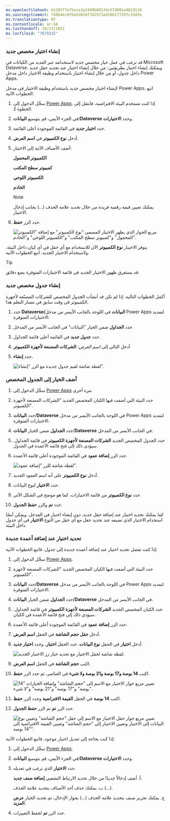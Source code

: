```yaml
---
ms.openlocfilehash: b120ff7e75ece3a2499b08134c57d091a902313d
ms.sourcegitcommit: 748b4ec8f6eb3654f7d25f3ad10b177297c33dda
ms.translationtype: HT
ms.contentlocale: ar-SA
ms.lasthandoff: 10/23/2021
ms.locfileid: "7675532"
---
```

### <a name="create-a-new-custom-choice"></a>إنشاء اختيار مخصص جديد

قد ترغب في عمل خيار مخصص جديد لاستخدامه عبر العديد من الكيانات في Microsoft Dataverse. ويمكنك إنشاء اختيار بطريقتين: من خلال إنشاء اختيار عند تحديد حقل جديد داخل جدول، أو من خلال إنشاء اختيار باستخدام وظيفة الاختيار داخل مدخل Power Apps.

لإنشاء اختيار مخصص جديد باستخدام وظيفة الاختيار في مدخل Power Apps، اتبع الخطوات الآتية:

1.  سجِّل الدخول إلى [Power Apps](https://make.powerapps.com/). إذا كنت تستخدم البيئة الافتراضية، فانتقل إلى الخطوة 2.

2.  في الجزء الأيمن، قم بتوسيع **البيانات**/**Dataverse** وحدد **الاختيارات**.

3.  حدد **اختيار جديد** في القائمة الموجودة أعلى القائمة.

4.  أدخل **نوع الكمبيوتر** في **اسم العرض**.

5.  أضف الأصناف الآتية إلى الاختيار:

    **الكمبيوتر المحمول**

    **كمبيوتر سطح المكتب**

    **الكمبيوتر اللوحي**

    **الخادم**
    
    > [!NOTE]
    > يمكنك تعيين قيمة رقمية فريدة من خلال تحديد علامة الحذف (...) بجانب إدخال الاختيار.

6.  حدد الزر **حفظ**.

     ![مربع الحوار الذي يظهر الاختيار المسمى "نوع الكمبيوتر" مع إضافة "الكمبيوتر المحمول" و"كمبيوتر سطح المكتب" و"الكمبيوتر اللوحي" و"الخادم".](../media/Module_5_-_Lab_7_-_Image_1.png)

يتوفر الاختيار **نوع الكمبيوتر** الآن للاستخدام مع أي حقل في أي كيان داخل البيئة. ولاستخدام الاختيار الجديد، اتبع الخطوات الآتية.

> [!TIP]
> قد يستغرق ظهور الاختيار الجديد في قائمة الاختيارات المتوفرة بضع دقائق.

### <a name="create-a-new-custom-table"></a>إنشاء جدول مخصص جديد

أكمل الخطوات التالية، إذا لم تكن قد أنشأت الجدول المخصص للشركات المصنّعة لأجهزة الكمبيوتر في وقت سابق في مسار التعلم هذا.

1. حدد **Dataverse/البيانات** في اللوحة بالجانب الأيسر من مدخل Power Apps لتمديد الاختيارات المتوفرة.

1. حدد **الجداول** ضمن الخيار "البيانات" في الجانب الأيسر من المدخل.

1. حدد **جدول جديد** في القائمة أعلى قائمة الجداول.

1. أدخل التالي إلى *اسم العرض:* **الشركات المصنعة لأجهزة الكمبيوتر‬‏‫**

1. حدد **إنشاء.**

    ![لقطة شاشة لقيم جدول جديدة مع الزر "إنشاء".](../media/create-table.png)

### <a name="add-the-choice-to-the-custom-table"></a>أضف الخيار إلى الجدول المخصص

1.  سجِّل الدخول إلى [Power Apps](https://make.powerapps.com/) مرة أخرى.

2.  حدد البيئة التي أضفت فيها الكيان المخصص الجديد "الشركات المصنعة لأجهزة الكمبيوتر".

3.  حدد **البيانات**/**Dataverse** في اللوحة بالجانب الأيسر من مدخل Power Apps لتمديد الاختيارات المتوفرة.

4.  حدد **الجداول** ضمن الخيار **البيانات**/**Dataverse** في الجانب الأيسر من المدخل.

5.  حدد الجدول المخصص الجديد **الشركات المصنعة لأجهزة الكمبيوتر** في قائمة الجداول. سيؤدي ذلك إلى فتح قائمة الأعمدة في الجدول.

6.  حدد الزر **إضافة عمود** في القائمة الموجودة أعلى قائمة الأعمدة.

    ![لقطة شاشة للزر "إضافة عمود".](../media/add-column.png)

7.  أدخل **نوع الكمبيوتر** على أنه اسم العمود الجديد.

8.  حدد **الاختيار** لنوع البيانات.

9.  حدد **نوع الكمبيوتر** من قائمة الاختيارات، كما هو موضح في الشكل الآتي.

10. حدد **تم** والزر **حفظ الجدول**.

كما يمكنك تحديد اختيار عند إضافة حقل جديد، دون إنشاء اختيار في المدخل. ويمكن أيضًا استخدام الاختيار الذي تضيفه عند تحديد حقل مع أي حقل من النوع **الاختيار** في أي جدول داخل البيئة.

### <a name="define-a-choice-when-adding-new-columns"></a>تحديد اختيار عند إضافة أعمدة جديدة

إذا كنت تفضل تحديد اختيار عند إضافة أعمدة جديدة إلى جدول، فاتبع الخطوات الآتية:

1.  سجِّل الدخول إلى [Power Apps](https://make.powerapps.com/).

2.  حدد البيئة التي أضفت فيها الكيان المخصص الجديد "الشركات المصنعة لأجهزة الكمبيوتر".

3.  حدد **البيانات**/**Dataverse** في اللوحة بالجانب الأيسر من مدخل Power Apps لتمديد الاختيارات المتوفرة.

4.  حدد **الجداول** ضمن الخيار **البيانات**/**Dataverse** في الجانب الأيسر من المدخل.

5.  حدد الكيان المخصص الجديد **الشركات المصنعة لأجهزة الكمبيوتر** في قائمة الجداول. سيؤدي ذلك إلى فتح قائمة الأعمدة في الكيان.

6.  حدد الزر **إضافة عمود** في القائمة الموجودة أعلى قائمة الأعمدة.

7.  أدخل **حقل حجم الشاشة** في الحقل **اسم العرض**.

8.  أدخل **اختيار** في الحقل **نوع البيانات**. حدد الحقل **اختيار**، وحدد **اختيار جديد**.

    ![لقطة شاشة لحقل الاختيار مع تحديد خيار زر الاختيار الجديد.](../media/new-choice.png)

9.  اكتب **حجم الشاشة** في الحقل **اسم العرض**.

10. اكتب **14 بوصة و17 بوصة و21 بوصة ولا شيء** في العناصر، ثم حدد الزر **حفظ**.

    ![تعيين مربع حوار الاختيار مع الاسم إلى "حجم الشاشة" وإضافة الخيارات "14 بوصة" و"17 بوصة" و"21 بوصة" و"لا شيء".](../media/Module_5_-_Lab_8_-_Image_1.png)

11. اكتب **14 بوصة** في الحقل **القيمة الافتراضية** وحدد الزر **حفظ**.

12. حدد الزر **تم** ثم الزر **حفظ الجدول**.

    ![تعيين مربع حوار حقل الاختيار مع الاسم إلى حقل "حجم الشاشة" وتعيين نوع البيانات إلى الاختيار وتعيين الاختيار إلى "حجم الشاشة" وتعيين القيمة الافتراضية إلى "14 بوصة".](../media/Module_5_-_Lab_8_-_Image_2.png)

إذا كنت بحاجة إلى تعديل اختيار موجود، فاتبع الخطوات الآتية:

1.  سجِّل الدخول إلى [Power Apps](https://make.powerapps.com/).

2.  في الجزء الأيمن، قم بتوسيع **البيانات**/**Dataverse** وحدد **الاختيارات**.

3.  حدد **الاختيار** الذي ترغب في تعديله.

    أ.  أضف إدخالاً جديدًا من خلال تحديد الارتباط التشعبي **إضافة صنف جديد**.

    ب.  يمكنك حذف أحد الأصناف بتحديد علامة الحذف (...).

    ج.  يمكنك تحرير صنف بتحديد علامة الحذف (...) بجوار الإدخال، ثم تحديد الخيار **عرض المزيد**.

4.  حدد الزر **تم** لحفظ التغييرات.

